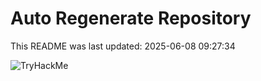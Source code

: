 # Auto Regenerate Repository

This README was last updated: 2025-06-08 09:27:34

 ![TryHackMe](https://tryhackme.com/badge/533634)